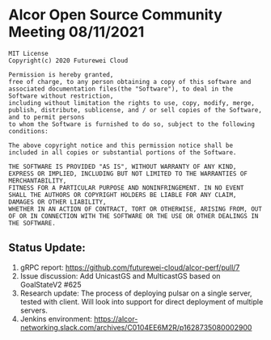 # Alcor Open Source Community Meeting 08/11/2021

    MIT License
    Copyright(c) 2020 Futurewei Cloud

    Permission is hereby granted,
    free of charge, to any person obtaining a copy of this software and associated documentation files(the "Software"), to deal in the Software without restriction,
    including without limitation the rights to use, copy, modify, merge, publish, distribute, sublicense, and / or sell copies of the Software, and to permit persons
    to whom the Software is furnished to do so, subject to the following conditions:

    The above copyright notice and this permission notice shall be included in all copies or substantial portions of the Software.

    THE SOFTWARE IS PROVIDED "AS IS", WITHOUT WARRANTY OF ANY KIND, EXPRESS OR IMPLIED, INCLUDING BUT NOT LIMITED TO THE WARRANTIES OF MERCHANTABILITY,
    FITNESS FOR A PARTICULAR PURPOSE AND NONINFRINGEMENT. IN NO EVENT SHALL THE AUTHORS OR COPYRIGHT HOLDERS BE LIABLE FOR ANY CLAIM, DAMAGES OR OTHER LIABILITY,
    WHETHER IN AN ACTION OF CONTRACT, TORT OR OTHERWISE, ARISING FROM, OUT OF OR IN CONNECTION WITH THE SOFTWARE OR THE USE OR OTHER DEALINGS IN THE SOFTWARE.


## Status Update:

1. gRPC report: https://github.com/futurewei-cloud/alcor-perf/pull/7
2. Issue discussion: Add UnicastGS and MulticastGS based on GoalStateV2 #625
3. Research update: The process of deploying pulsar on a single server, tested with client. Will look into support for direct deployment of multiple servers.
4. Jenkins environment: https://alcor-networking.slack.com/archives/C0104EE6M2R/p1628735080002900